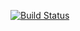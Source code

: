 [![Build Status](https://travis-ci.com/Elijas/travis-after-deploy-termination-test.svg?branch=master)](https://travis-ci.com/Elijas/travis-after-deploy-termination-test)
